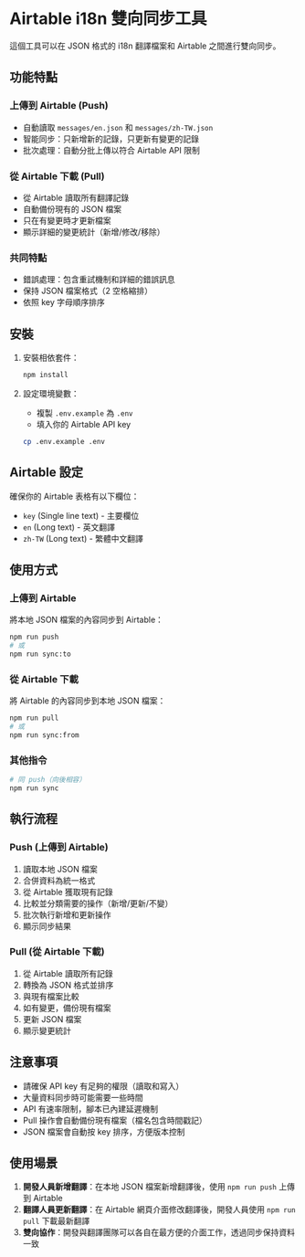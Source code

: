 # Airtable i18n 雙向同步工具

這個工具可以在 JSON 格式的 i18n 翻譯檔案和 Airtable 之間進行雙向同步。

## 功能特點

### 上傳到 Airtable (Push)
- 自動讀取 `messages/en.json` 和 `messages/zh-TW.json`
- 智能同步：只新增新的記錄，只更新有變更的記錄
- 批次處理：自動分批上傳以符合 Airtable API 限制

### 從 Airtable 下載 (Pull)
- 從 Airtable 讀取所有翻譯記錄
- 自動備份現有的 JSON 檔案
- 只在有變更時才更新檔案
- 顯示詳細的變更統計（新增/修改/移除）

### 共同特點
- 錯誤處理：包含重試機制和詳細的錯誤訊息
- 保持 JSON 檔案格式（2 空格縮排）
- 依照 key 字母順序排序

## 安裝

1. 安裝相依套件：
   ```bash
   npm install
   ```

2. 設定環境變數：
   - 複製 `.env.example` 為 `.env`
   - 填入你的 Airtable API key

   ```bash
   cp .env.example .env
   ```

## Airtable 設定

確保你的 Airtable 表格有以下欄位：
- `key` (Single line text) - 主要欄位
- `en` (Long text) - 英文翻譯
- `zh-TW` (Long text) - 繁體中文翻譯

## 使用方式

### 上傳到 Airtable
將本地 JSON 檔案的內容同步到 Airtable：
```bash
npm run push
# 或
npm run sync:to
```

### 從 Airtable 下載
將 Airtable 的內容同步到本地 JSON 檔案：
```bash
npm run pull
# 或
npm run sync:from
```

### 其他指令
```bash
# 同 push（向後相容）
npm run sync
```

## 執行流程

### Push (上傳到 Airtable)
1. 讀取本地 JSON 檔案
2. 合併資料為統一格式
3. 從 Airtable 獲取現有記錄
4. 比較並分類需要的操作（新增/更新/不變）
5. 批次執行新增和更新操作
6. 顯示同步結果

### Pull (從 Airtable 下載)
1. 從 Airtable 讀取所有記錄
2. 轉換為 JSON 格式並排序
3. 與現有檔案比較
4. 如有變更，備份現有檔案
5. 更新 JSON 檔案
6. 顯示變更統計

## 注意事項

- 請確保 API key 有足夠的權限（讀取和寫入）
- 大量資料同步時可能需要一些時間
- API 有速率限制，腳本已內建延遲機制
- Pull 操作會自動備份現有檔案（檔名包含時間戳記）
- JSON 檔案會自動按 key 排序，方便版本控制

## 使用場景

1. **開發人員新增翻譯**：在本地 JSON 檔案新增翻譯後，使用 `npm run push` 上傳到 Airtable
2. **翻譯人員更新翻譯**：在 Airtable 網頁介面修改翻譯後，開發人員使用 `npm run pull` 下載最新翻譯
3. **雙向協作**：開發與翻譯團隊可以各自在最方便的介面工作，透過同步保持資料一致